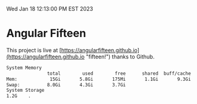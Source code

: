 Wed Jan 18 12:13:00 PM EST 2023

# Angular Fifteen


This project is live at [https://angularfifteen.github.io](https://angularfifteen.github.io "fifteen!") thanks to Github.

```bash
System Memory
               total        used        free      shared  buff/cache   available
Mem:            15Gi       5.8Gi       175Mi       1.1Gi       9.3Gi       8.1Gi
Swap:          8.0Gi       4.3Gi       3.7Gi
System Storage
1.2G	.
```
```bash

